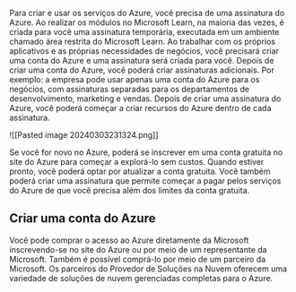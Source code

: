 Para criar e usar os serviços do Azure, você precisa de uma assinatura do Azure. Ao realizar os módulos no Microsoft Learn, na maioria das vezes, é criada para você uma assinatura temporária, executada em um ambiente chamado área restrita do Microsoft Learn. Ao trabalhar com os próprios aplicativos e as próprias necessidades de negócios, você precisará criar uma conta do Azure e uma assinatura será criada para você. Depois de criar uma conta do Azure, você poderá criar assinaturas adicionais. Por exemplo: a empresa pode usar apenas uma conta do Azure para os negócios, com assinaturas separadas para os departamentos de desenvolvimento, marketing e vendas. Depois de criar uma assinatura do Azure, você poderá começar a criar recursos do Azure dentro de cada assinatura.

![[Pasted image 20240303231324.png]]

Se você for novo no Azure, poderá se inscrever em uma conta gratuita no site do Azure para começar a explorá-lo sem custos. Quando estiver pronto, você poderá optar por atualizar a conta gratuita. Você também poderá criar uma assinatura que permite começar a pagar pelos serviços do Azure de que você precisa além dos limites da conta gratuita.

## Criar uma conta do Azure

Você pode comprar o acesso ao Azure diretamente da Microsoft inscrevendo-se no site do Azure ou por meio de um representante da Microsoft. Também é possível comprá-lo por meio de um parceiro da Microsoft. Os parceiros do Provedor de Soluções na Nuvem oferecem uma variedade de soluções de nuvem gerenciadas completas para o Azure.